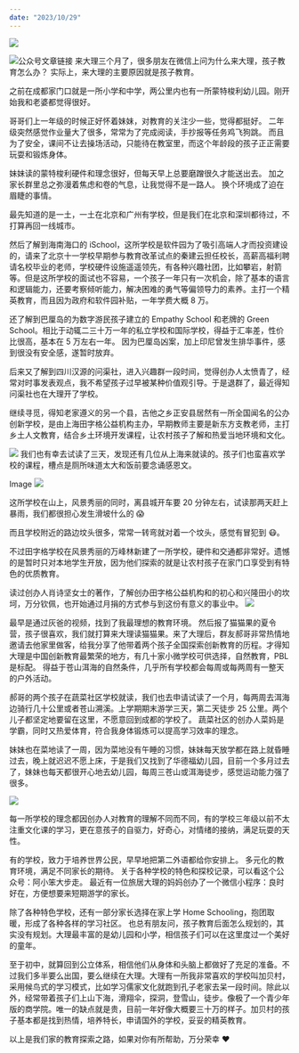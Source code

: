 ```yaml
---
date: "2023/10/29"
---
```


<img src='https://mmbiz.qpic.cn/sz_mmbiz_jpg/CNkZfuNdQWW0SJHyBYt15bzwLy94YymJkmTyaOlejET33YaKLa7fqRfIT8AibMpm364nhFib58OaLuNZadoibuic7g/640?wx_fmt=jpeg&wxfrom=5&wx_lazy=1&wx_co=1' />

![公众号文章链接](https://mp.weixin.qq.com/s/pp-hbd9m8JJ3UyUqLLfrZw)
来大理三个月了，很多朋友在微信上问为什么来大理，孩子教育怎么办？
实际上，来大理的主要原因就是孩子教育。

之前在成都家门口就是一所小学和中学，两公里内也有一所蒙特梭利幼儿园。刚开始我和老婆都觉得很好。

哥哥们上一年级的时候正好怀着妹妹，对教育的关注少一些，觉得都挺好。
二年级突然感觉作业量大了很多，常常为了完成阅读，手抄报等任务鸡飞狗跳。
而且为了安全，课间不让去操场活动，只能待在教室里，而这个年龄段的孩子正正需要玩耍和锻炼身体。

妹妹读的蒙特梭利硬件和理念很好，但每天早上总要磨蹭很久才能送出去。
加之家长群里总之弥漫着焦虑和卷的气息，让我觉得不是一路人。
换个环境成了迫在眉睫的事情。

最先知道的是一土，一土在北京和广州有学校，但是我们在北京和深圳都待过，不打算再回一线城市。

然后了解到海南海口的 iSchool，这所学校是软件园为了吸引高端人才而投资建设的，请来了北京十一学校早期参与教育改革试点的秦建云担任校长，高薪高福利聘请名校毕业的老师，学校硬件设施遥遥领先，有各种兴趣社团，比如攀岩，射箭等。但是这所学校的面试也不容易，一个孩子一年只有一次机会，除了基本的语言和逻辑能力，还要考察倾听能力，解决困难的勇气等偏领导力的素养。主打一个精英教育，而且因为政府和软件园补贴，一年学费大概 8 万。

还了解到巴厘岛的为数字游民孩子建立的 Empathy School 和老牌的 Green School。相比于动辄二三十万一年的私立学校和国际学校，得益于汇率差，性价比很高，基本在 5 万左右一年。
因为巴厘岛凶案，加上印尼曾发生排华事件，感到很没有安全感，遂暂时放弃。

后来又了解到四川汉源的问渠社，进入兴趣群一段时间，觉得创办人太愤青了，经常对时事发表观点，我不希望孩子过早被某种价值观引导。于是退群了，最近得知问渠社也在大理开了学校。

继续寻觅，得知老家遵义的另一个县，吉他之乡正安县居然有一所全国闻名的公办创新学校，是由上海田字格公益机构主办，早期教师主要是新东方支教老师，主打乡土人文教育，结合乡土环境开发课程，让农村孩子了解和热爱当地环境和文化。

<img src='https://mmbiz.qpic.cn/sz_mmbiz_jpg/CNkZfuNdQWW0SJHyBYt15bzwLy94YymJyg8TWqjOP04wGeDWmQTlOTgZHHJic2d5Xp1V3x6LTHtLcgRibnDqlziag/640?wx_fmt=jpeg&wxfrom=5&wx_lazy=1&wx_co=1'/>
我们也有幸去试读了三天，发现还有几位从上海来就读的。孩子们也蛮喜欢学校的课程，槽点是厕所味道太大和饭前要念诵感恩文。

Image
<img src='https://mmbiz.qpic.cn/sz_mmbiz_jpg/CNkZfuNdQWW0SJHyBYt15bzwLy94YymJ6XaW8IWzmQ5bj5oTWE3rtUUicgqXxrDHJUI4icDUQYboAmz0OOMRLyGw/640?wx_fmt=jpeg&wxfrom=5&wx_lazy=1&wx_co=1'>

这所学校在山上，风景秀丽的同时，离县城开车要 20 分钟左右，试读那两天赶上暴雨，我们都很担心发生滑坡什么的 😱

而且学校附近的路边坟头很多，常常一转弯就对着一个坟头，感觉有冒犯到 😷。

不过田字格学校在风景秀丽的万峰林新建了一所学校，硬件和交通都非常好。遗憾的是暂时只对本地学生开放，因为他们探索的就是让农村孩子在家门口享受到有特色的优质教育。

读过创办人肖诗坚女士的著作，了解创办田字格公益机构和的初心和兴隆田小的坎坷，万分钦佩，也开始通过月捐的方式参与到这份有意义的事业中。
<img src='https://mmbiz.qpic.cn/sz_mmbiz_jpg/CNkZfuNdQWW0SJHyBYt15bzwLy94YymJRrDKq6AduOb43wxsORKTCmPeuwMbuib9L4ZgfYssjqDAM5nO8ICc4Qg/640?wx_fmt=jpeg&wxfrom=5&wx_lazy=1&wx_co=1'>

最早是通过灰爸的视频，找到了我最理想的教育环境。
然后报了猫猫果的夏令营，孩子很喜欢，我们就打算来大理读猫猫果。来了大理后，群友郝哥非常热情地邀请去他家里做客，给我分享了他带着两个孩子全国探索创新教育的历程。才得知大理是中国创新教育最繁荣的地方，有几十家小微学校可供选择，自然教育，PBL 是标配。
得益于苍山洱海的自然条件，几乎所有学校都会每周或每两周有一整天的户外活动。

郝哥的两个孩子在蔬菜社区学校就读，我们也去申请试读了一个月，每两周去洱海边骑行几十公里或者苍山溯溪。上学期期末游学三天，第二天徒步 25 公里。两个儿子都坚定地要留在这里，不愿意回到成都的学校了。
蔬菜社区的创办人菜妈是学霸，同时又热爱体育，符合我身体锻炼可以提高学习效率的理念。

妹妹也在菜地读了一周，因为菜地没有午睡的习惯，妹妹每天放学都在路上就昏睡过去，晚上就迟迟不愿上床，于是我们又找到了华德福幼儿园，目前一个多月过去了，妹妹也每天都很开心地去幼儿园，每周三苍山或洱海徒步，感觉运动能力强了很多。

<img src='https://mmbiz.qpic.cn/sz_mmbiz_jpg/CNkZfuNdQWW0SJHyBYt15bzwLy94YymJTMmnRT8CP6PvngicZn68bMibxvSTfKBBEsDtjJwVckgicNLGo6ucv4tRw/640?wx_fmt=jpeg&wxfrom=5&wx_lazy=1&wx_co=1'>

每一所学校的理念都因创办人对教育的理解不同而不同，有的学校三年级以前不太注重文化课的学习，更在意孩子的自驱力，好奇心，对情绪的接纳，满足玩耍的天性。

有的学校，致力于培养世界公民，早早地把第二外语都给你安排上。
多元化的教育环境，满足不同家长的期待。
关于各种学校的特色和探校记录，可以看这个公众号：阿小笨大步走。
最近有一位旅居大理的妈妈创办了一个微信小程序：良时好在，方便想要来短期游学的家长。

除了各种特色学校，还有一部分家长选择在家上学 Home Schooling，抱团取暖，形成了各种各样的学习社区。
也总有朋友问，孩子教育后面怎么规划的，其实没有规划。大理最丰富的是幼儿园和小学，相信孩子们可以在这里度过一个美好的童年。

至于初中，就算回到公立体系，相信他们从身体和头脑上都做好了充足的准备。不过我们多半要么出国，要么继续在大理。大理有一所我非常喜欢的学校叫加贝村，采用候鸟式的学习模式，比如学习儒家文化就跑到孔子老家去呆一段时间。除此以外，经常带着孩子们上山下海，滑翔伞，探洞，登雪山，徒步。像极了一个青少年版的商学院。唯一的缺点就是贵，目前一年好像大概要三十万的样子。加贝村的孩子基本都是找到热情，培养特长，申请国外的学校，妥妥的精英教育。

以上是我们家的教育探索之路，如果对你有所帮助，万分荣幸 ❤️
